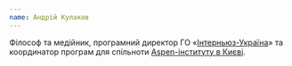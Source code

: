 ```yaml
---
name: Андрій Кулаков
---
```


Філософ та медійник, програмний директор ГО «[Інтерньюз-Україна][1]» та координатор
програм для спільноти [Aspen-інституту в Києві][2].

[1]: https://internews.ua
[2]: https://aspeninstitutekyiv.org/
